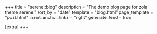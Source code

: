 +++
title = "serene::blog"
description = "The demo blog page for zola theme serene."
sort_by = "date"
template = "blog.html"
page_template = "post.html"
insert_anchor_links = "right"
generate_feed = true

[extra]
+++